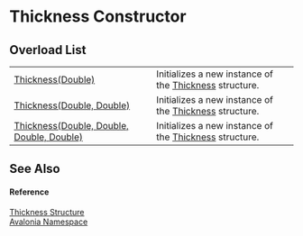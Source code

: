 # Thickness Constructor


## Overload List
<table>
<tr>
<td><a href="M_Avalonia_Thickness__ctor_2">Thickness(Double)</a></td>
<td>Initializes a new instance of the <a href="T_Avalonia_Thickness">Thickness</a> structure.</td>
</tr>
<tr>
<td><a href="M_Avalonia_Thickness__ctor_1">Thickness(Double, Double)</a></td>
<td>Initializes a new instance of the <a href="T_Avalonia_Thickness">Thickness</a> structure.</td>
</tr>
<tr>
<td><a href="M_Avalonia_Thickness__ctor">Thickness(Double, Double, Double, Double)</a></td>
<td>Initializes a new instance of the <a href="T_Avalonia_Thickness">Thickness</a> structure.</td>
</tr>
</table>

## See Also


#### Reference
<a href="T_Avalonia_Thickness">Thickness Structure</a>  
<a href="N_Avalonia">Avalonia Namespace</a>  
